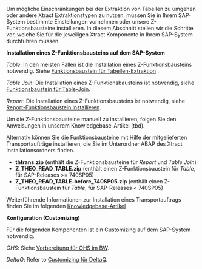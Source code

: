 Um mögliche Einschränkungen bei der Extraktion von Tabellen zu umgehen oder andere Xtract Extraktionstypen zu nutzen, müssen Sie in Ihrem SAP-System bestimmte Einstellungen vornehmen oder unsere Z-Funktionsbausteine installieren. In diesem Abschnitt stellen wir die Schritte vor, welche Sie für die jeweiligen Xtract Komponente in Ihrem SAP-System durchführen müssen.


**Installation eines Z-Funktionsbausteins auf dem SAP-System**

*Table*: In den meisten Fällen ist die Installation eines Z-Funktionsbausteins notwendig. Siehe [Funktionsbaustein für Tabellen-Extraktion](https://help.theobald-software.com/de/xtract-is/sap-customizing/funktionsbaustein-fuer-table-extraktion) . 

*Table Join*: Die Installation eines Z-Funktionsbausteins ist notwendig, siehe [Funktionsbaustein für Table-Join](https://kb.theobald-software.com/sap/installation-of-the-function-module-z_xtract_is_table_join).

*Report*: Die Installation eines Z-Funktionsbausteins ist notwendig, siehe [Report-Funktionsbaustein installieren](./sap-customizing/report-funktionsbaustein-installieren).

Um die Z-Funktionsbausteine manuell zu installieren, folgen Sie den Anweisungen in unserem Knowledgebase-Artikel (tbd).

Alternativ können Sie die Funktionsbausteine mit Hilfe der mitgelieferten Transportaufträge installieren, die Sie im Unterordner ABAP des Xtract Installationsordners finden.<br>

* **thtrans.zip** (enthält die Z-Funktionsbausteine für *Report* und *Table Join*)
* **Z_THEO_READ_TABLE.zip** (enthält einen Z-Funktionsbaustein für *Table*, für SAP-Releases >= 740SP05) 
* **Z_THEO_READ_TABLE-before_740SP05.zip** (enthält einen Z-Funktionsbaustein für *Table*, für SAP-Releases < 740SP05) 


Weiterführende Informationen zur Installation eines Transportauftrags finden Sie im folgenden [Knowledgebase-Artikel](https://kb.theobald-software.com/sap/how-to-import-an-sap-transport-request-with-the-transport-management-system-stms)

**Konfiguration (Customizing)**

Für die folgenden Komponenten ist ein Customizing auf dem SAP-System notwendig. 

*OHS*: Siehe [Vorbereitung für OHS im BW](./sap-customizing/vorbereitung-fuer-ohs-im-bw).

*DeltaQ*: Refer to [Customizing für DeltaQ](https://help.theobald-software.com/de/xtract-is/sap-customizing/customizing-fuer-deltaq).
